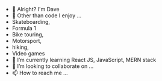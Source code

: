 - 👋 Alright? I'm Dave 
- 👀 Other than code I enjoy ... 
-  Skateboarding, 
-  Formula 1
-  Bike touring, 
-  Motorsport, 
-  hiking, 
-  Video games
- 🌱 I’m currently learning React JS, JavaScript, MERN stack 
- 💞️ I’m looking to collaborate on ...
- 📫 How to reach me ...

<!---
DLong86/DLong86 is a ✨ special ✨ repository because its `README.md` (this file) appears on your GitHub profile.
You can click the Preview link to take a look at your changes.
--->
